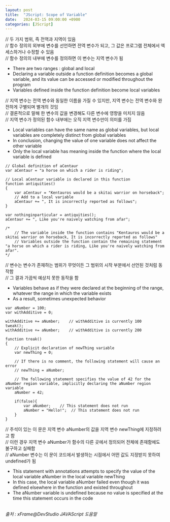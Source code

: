 ```yaml
---
layout: post
title:  "JScript: Scope of Variable"
date:   2024-03-15 09:00:00 +0900
categories: [JScript]
---
```


// 두 가지 범위, 즉 전역과 지역이 있음   
// 함수 정의의 외부에 변수를 선언하면 전역 변수가 되고, 그 값은 프로그램 전체에서 엑세스하거나 수정할 수 있음   
// 함수 정의의 내부에 변수를 정의하면 이 변수는 지역 변수가 됨   
- There are two ranges : global and local   
- Declaring a variable outside a function definition becomes a global variable, and its value can be accessed or modified throughout the program   
- Variables defined inside the function definition become local variables   
   
// 지역 변수는 전역 변수와 동일한 이름을 가질 수 있지만, 지역 변수는 전역 변수와 완전하게 구별되며 별개의 것임   
// 결론적으로 말해 한 변수의 값을 변경해도 다른 변수에 영향을 미치지 않음   
// 지역 변수가 정의된 함수 내부에는 오직 지역 변수만이 의미를 가짐   
- Local variables can have the same name as global variables, but local variables are completely distinct from global variables   
- In conclusion, changing the value of one variable does not affect the other variable   
- Only the local variable has meaning inside the function where the local variable is defined   
   
```jscript
// Global definition of aCentaur
var aCentaur = "a horse on which a rider is riding";

// Local aCentaur variable is declared in this function
function antiquities()
{
    var aCentaur = "Kentauros would be a skitai warrior on horseback";
    // Add to a local variable
    aCentaur += ", It is incorrectly reported as follows";
}

var nothinginparticular = antiquities();
aCentaur += ", Like you're naively watching from afar";

/*
    // The variable inside the function contains "Kentauros would be a skitai warrior on horseback, It is incorrectly reported as follows"
    // Variables outside the function contain the remaining statement "a horse on which a rider is riding, Like you're naively watching from afar".
*/
```
   
// 변수는 변수가 존재하는 범위가 무엇이든 그 범위의 시작 부분에서 선언된 것처럼 동작함   
// 그 결과 가끔씩 예상치 못한 동작을 함   
- Variables behave as if they were declared at the beginning of the range, whatever the range in which the variable exists   
- As a result, sometimes unexpected behavior   
   
```jscript
var aNumber = 100;
var withAdditive = 0;

withAdditive += aNumber;    // withAdditive is currently 100
tweak();
withAdditive += aNumber;    // withAdditive is currently 200

function treak()
{
    // Explicit declaration of newThing variable
    var newThing = 0;
    
    // If there is no comment, the following statement will cause an error
    // newThing = aNumber;

    // The following statement specifies the value of 42 for the aNumber region variable, implicitly declaring the aNumber region variable
    aNumber = 42;

    if(false){
        var aNumber;    // This statement does not run
        aNumber = "Hello!";  // This statement does not run
    }
}
```
   
// 주석이 있는 이 문은 지역 변수 aNumber의 값을 지역 변수 newThing에 지정하려고 함   
// 이런 경우 지역 변수 aNumber가 함수의 다른 곳에서 정의되어 전체에 존재함에도 불구하고 실패함   
// aNumber 변수는 이 문이 코드에서 발생하는 시점에서 어떤 값도 지정받지 못하여 undefined가 됨   
- This statement with annotations attempts to specify the value of the local variable aNumber in the local variable newThing   
- In this case, the local variable aNumber failed even though it was defined elsewhere in the function and existed throughout   
- The aNumber variable is undefined because no value is specified at the time this statement occurs in the code   
   
<br />
<cite>출처 : xFrame@DevStudio JAVAScript 도움말</cite>
